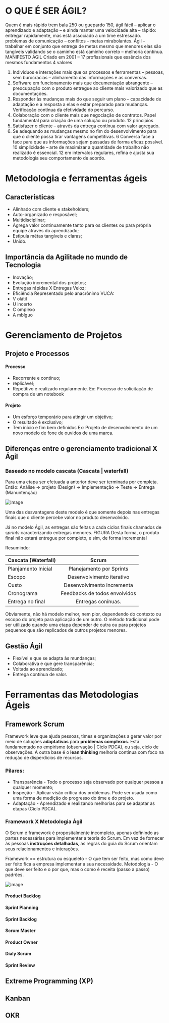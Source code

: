 # O QUE É SER ÁGIL?
Quem é mais rápido trem bala 250 ou guepardo 150, ágil fácil – aplicar o aprendizado e adaptação – e ainda manter uma velocidade alta 
– rápido: entregar rapidamente, mas está associado a um time estressado. problemas de comunicação – conflitos – metas mirabolantes.
Ágil – trabalhar em conjunto que entrega de metas mesmo que menores elas são tangíveis validando se o caminho está caminho correto – melhoria contínua.
MANIFESTO ÁGIL
Criado em 2001 – 17 profissionais que essência dos mesmos fundamentos 
4 valores 
1.	Indivíduos e interações mais que os processos e ferramentas – pessoas, sem burocracias – alinhamento das informações e as conversas.
2.	Software em funcionamento mais que documentação abrangente – preocupação com o produto entregue ao cliente mais valorizado que as documentações.
3.	Responder às mudanças mais do que seguir um plano – capacidade de adaptação e a resposta a elas e estar preparado para mudanças. Verificação contínua da efetividade do percurso.
4.	Colaboração com o cliente mais que negociação de contratos. Papel fundamental para criação de uma solução ou produto.
12 princípios
1.	Satisfazer o cliente – através da entrega contínua com valor agregado. 
2.	Se adequando as mudanças mesmo no fim do desenvolvimento para que o cliente possa tirar vantagens competitivas.
6	Conversa face a face para que as informações sejam passadas de forma eficaz possível.
10 simplicidade – arte de maximizar a quantidade de trabalho não realizado é essencial. 
12 em intervalos regulares, refina e ajusta sua metodologia seu comportamento de acordo.



# Metodologia e ferramentas ágeis 

## Características 
- Alinhado com cliente e stakeholders;
- Auto-organizado e resposável;
- Multidisciplinar;
- Agrega valor continuamente tanto para os clientes ou para própria equipe através do aprendizado;
- Estipula métas tangíveis e claras;
- Unido.


## Importância da Agilitade no mundo de Tecnologia
- Inovação;
- Evolução incremental dos projetos;
- Entregas rápidas X Entregas Veloz;
- Eficiência
Representado pelo anacrônimo VUCA:
- V olátil
- U incerto
- C omplexo
- A mbíguo

# Gerenciamento de Projetos
## Projeto e Processos
#### Processo
- Recorrente e contínuo;
- replicável;
- Repetitivo e realizado regularmente.
Ex: Processo de solicitação de compra de um notebook

#### Projeto
- Um esforço temporário para atingir um objetivo;
- O resultado é exclusivo;
- Tem início e fim bem definidos
Ex: Projeto de desenvolvimento de um novo modelo de fone de ouvidos de uma marca.

## Diferenças entre o gerenciamento tradicional X Ágil
### Baseado no modelo cascata (Cascata | waterfall)
Para uma etapa ser efetuada a anterior deve ser terminada por completa. Então:
Análise -> projeto (Design) -> Implementação -> Teste -> Entrega (Manuntenção)


![image](https://user-images.githubusercontent.com/26006567/212175401-12f678f4-0b85-405d-a026-5ebdfd7fd710.png)

Uma das desvantagens deste modelo é que somente depois nas entregas finais que o cliente percebe valor no produto desenvolvido.

Já no modelo Ágil, as entregas são feitas a cada ciclos finais chamados de *sprints* caracterizando entregas menores.
FIGURA
Desta forma, o produto final não estará entregue por completo, e sim, de forma incremental


Resumindo:

 Cascata (Waterfall)    | Scrum
| :---                  | :---:      
| Planjamento Inicial   | Planejamento por Sprints
| Escopo                | Desenvolvimento iterativo 
| Custo                 | Desenvolvimento incrementa
| Cronograma            | Feedbacks de todos envolvidos
| Entrega no final      | Entregas conínuas.


Obviamente, não há modelo melhor, nem pior, dependendo do contexto ou escopo do projeto para aplicação de um outro. O método tradicional pode ser utilizado quando uma etapa depender de outra ou para projetos pequenos que são replicados de outros projetos menores.


## Gestão Ágil 
- Flexível e que se adapta às mundanças;
- Colaborativa e que gere transparência;
- Voltada ao aprendizado;
- Entrega contínua de valor.


# Ferramentas das Metodologias Ágeis
## Framework Scrum
Framework leve que ajuda pessoas, times e organizações a gerar valor por meio de soluções **adaptativas** para **problemas complexos**. Está fundamentado no empirismo (observação | Ciclo PDCA), ou seja, ciclo de observações. A outra base é o **lean thinking** melhoria contínua com foco na redução de disperdícios de recursos.

### Pilares:
- Transparência - Todo o processo seja observado por qualquer pessoa a qualquer momento;
- Inspeção - Aplicar visão crítica dos problemas. Pode ser usada como uma forma de medição do progresso do time e do projeto.
- Adaptação - Aprendizado e realizando melhorias para se adaptar as etapas (Ciclo PDCA).

### Framework X Metodologia Ágil
O Scrum é framework é propositalmente incompleto, apenas definindo as partes necessárias para implementar a teoria do Scrum. Em vez de fornecer às pessoas **instruções detalhadas**, as regras do guia do Scrum orientam seus relacionamentos e interações.



Framework == estrutura ou esqueleto - O que tem ser feito, mas como deve ser feito fica a empresa implementar a sua necessidade.
Metodologia - O que deve ser feito e o por que, mas o como é receita (passo a passo) padrões.

![image](https://user-images.githubusercontent.com/26006567/212372524-95f92b97-1262-46ea-a862-edbff02f73c6.png)

#### Product Backlog
#### Sprint Planning
#### Sprint Backlog
#### Scrum Master
#### Product Owner
#### Dialy Scrum
#### Sprint Review



## Extreme Programming (XP)
## Kanban
## OKR
